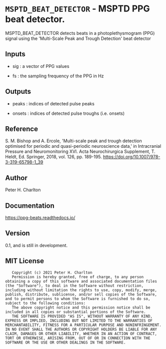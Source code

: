 # `MSPTD_BEAT_DETECTOR` - MSPTD PPG beat detector.
MSPTD_BEAT_DETECTOR detects beats in a photoplethysmogram (PPG) signal
using the 'Multi-Scale Peak and Trough Detection' beat detector

##  Inputs
+   sig : a vector of PPG values
    
+   fs  : the sampling frequency of the PPG in Hz
    
##  Outputs
+   peaks : indices of detected pulse peaks
    
+   onsets : indices of detected pulse troughs (i.e. onsets)
    
##  Reference
S. M. Bishop and A. Ercole, 'Multi-scale peak and trough detection optimised for periodic and quasi-periodic neuroscience data,' in Intracranial Pressure and Neuromonitoring XVI. Acta Neurochirurgica Supplement, T. Heldt, Ed. Springer, 2018, vol. 126, pp. 189-195. <https://doi.org/10.1007/978-3-319-65798-1_39>

##  Author
Peter H. Charlton

##  Documentation
<https://ppg-beats.readthedocs.io/>

##  Version
0.1, and is still in development.

##  MIT License
       Copyright (c) 2021 Peter H. Charlton
       Permission is hereby granted, free of charge, to any person obtaining a copy of this software and associated documentation files (the "Software"), to deal in the Software without restriction, including without limitation the rights to use, copy, modify, merge, publish, distribute, sublicense, and/or sell copies of the Software, and to permit persons to whom the Software is furnished to do so, subject to the following conditions:
       The above copyright notice and this permission notice shall be included in all copies or substantial portions of the Software.
       THE SOFTWARE IS PROVIDED "AS IS", WITHOUT WARRANTY OF ANY KIND, EXPRESS OR IMPLIED, INCLUDING BUT NOT LIMITED TO THE WARRANTIES OF MERCHANTABILITY, FITNESS FOR A PARTICULAR PURPOSE AND NONINFRINGEMENT. IN NO EVENT SHALL THE AUTHORS OR COPYRIGHT HOLDERS BE LIABLE FOR ANY CLAIM, DAMAGES OR OTHER LIABILITY, WHETHER IN AN ACTION OF CONTRACT, TORT OR OTHERWISE, ARISING FROM, OUT OF OR IN CONNECTION WITH THE SOFTWARE OR THE USE OR OTHER DEALINGS IN THE SOFTWARE.

